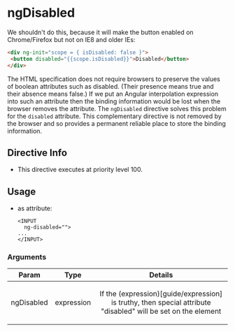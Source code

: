 



# ngDisabled








We shouldn't do this, because it will make the button enabled on Chrome/Firefox but not on IE8 and older IEs:
```html
<div ng-init="scope = { isDisabled: false }">
 <button disabled="{{scope.isDisabled}}">Disabled</button>
</div>
```

The HTML specification does not require browsers to preserve the values of boolean attributes
such as disabled. (Their presence means true and their absence means false.)
If we put an Angular interpolation expression into such an attribute then the
binding information would be lost when the browser removes the attribute.
The `ngDisabled` directive solves this problem for the `disabled` attribute.
This complementary directive is not removed by the browser and so provides
a permanent reliable place to store the binding information.








## Directive Info


* This directive executes at priority level 100.


## Usage



* as attribute:
    ```
    <INPUT
      ng-disabled="">
    ...
    </INPUT>
    ```




### Arguments

| Param | Type | Details |
| :--: | :--: | :--: |
| ngDisabled | expression | <p>If the (expression)[guide/expression] is truthy, then special attribute &quot;disabled&quot; will be set on the element</p>  |




